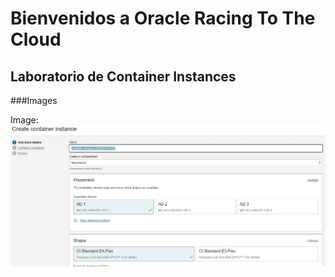 # Bienvenidos a Oracle Racing To The Cloud
## Laboratorio de Container Instances
###Images

Image:
![](https://github.com/johncdoracle/RacingToCloud/blob/main/images/crear.jpg)
